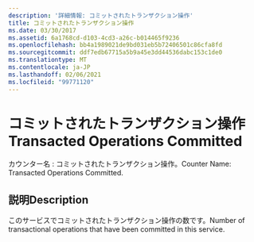 ```yaml
---
description: '詳細情報: コミットされたトランザクション操作'
title: コミットされたトランザクション操作
ms.date: 03/30/2017
ms.assetid: 6a1768cd-d103-4cd3-a26c-b014465f9236
ms.openlocfilehash: bb4a1989021de9bd031eb5b72406501c86cfa8fd
ms.sourcegitcommit: ddf7edb67715a5b9a45e3dd44536dabc153c1de0
ms.translationtype: MT
ms.contentlocale: ja-JP
ms.lasthandoff: 02/06/2021
ms.locfileid: "99771120"
---
```

# <a name="transacted-operations-committed"></a><span data-ttu-id="ba1bc-103">コミットされたトランザクション操作</span><span class="sxs-lookup"><span data-stu-id="ba1bc-103">Transacted Operations Committed</span></span>

<span data-ttu-id="ba1bc-104">カウンター名 : コミットされたトランザクション操作。</span><span class="sxs-lookup"><span data-stu-id="ba1bc-104">Counter Name: Transacted Operations Committed.</span></span>  
  
## <a name="description"></a><span data-ttu-id="ba1bc-105">説明</span><span class="sxs-lookup"><span data-stu-id="ba1bc-105">Description</span></span>  

 <span data-ttu-id="ba1bc-106">このサービスでコミットされたトランザクション操作の数です。</span><span class="sxs-lookup"><span data-stu-id="ba1bc-106">Number of transactional operations that have been committed in this service.</span></span>
